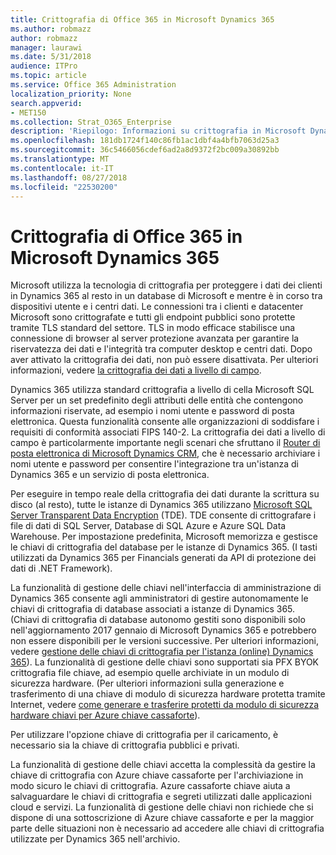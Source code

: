 ```yaml
---
title: Crittografia di Office 365 in Microsoft Dynamics 365
ms.author: robmazz
author: robmazz
manager: laurawi
ms.date: 5/31/2018
audience: ITPro
ms.topic: article
ms.service: Office 365 Administration
localization_priority: None
search.appverid:
- MET150
ms.collection: Strat_O365_Enterprise
description: 'Riepilogo: Informazioni su crittografia in Microsoft Dynamics 365.'
ms.openlocfilehash: 181db1724f140c86fb1ac1dbf4a4bfb7063d25a3
ms.sourcegitcommit: 36c5466056cdef6ad2a8d9372f2bc009a30892bb
ms.translationtype: MT
ms.contentlocale: it-IT
ms.lasthandoff: 08/27/2018
ms.locfileid: "22530200"
---
```

# <a name="office-365-encryption-in-microsoft-dynamics-365"></a>Crittografia di Office 365 in Microsoft Dynamics 365

Microsoft utilizza la tecnologia di crittografia per proteggere i dati dei clienti in Dynamics 365 al resto in un database di Microsoft e mentre è in corso tra dispositivi utente e i centri dati. Le connessioni tra i clienti e datacenter Microsoft sono crittografate e tutti gli endpoint pubblici sono protette tramite TLS standard del settore. TLS in modo efficace stabilisce una connessione di browser al server protezione avanzata per garantire la riservatezza dei dati e l'integrità tra computer desktop e centri dati. Dopo aver attivato la crittografia dei dati, non può essere disattivata. Per ulteriori informazioni, vedere [la crittografia dei dati a livello di campo](https://msdn.microsoft.com/en-us/library/dn481562.aspx).

Dynamics 365 utilizza standard crittografia a livello di cella Microsoft SQL Server per un set predefinito degli attributi delle entità che contengono informazioni riservate, ad esempio i nomi utente e password di posta elettronica. Questa funzionalità consente alle organizzazioni di soddisfare i requisiti di conformità associati FIPS 140-2. La crittografia dei dati a livello di campo è particolarmente importante negli scenari che sfruttano il [Router di posta elettronica di Microsoft Dynamics CRM](https://technet.microsoft.com/en-us/library/hh699800.aspx), che è necessario archiviare i nomi utente e password per consentire l'integrazione tra un'istanza di Dynamics 365 e un servizio di posta elettronica. 

Per eseguire in tempo reale della crittografia dei dati durante la scrittura su disco (al resto), tutte le istanze di Dynamics 365 utilizzano [Microsoft SQL Server Transparent Data Encryption](https://docs.microsoft.com/sql/relational-databases/security/encryption/transparent-data-encryption?view=sql-server-2017) (TDE). TDE consente di crittografare i file di dati di SQL Server, Database di SQL Azure e Azure SQL Data Warehouse. Per impostazione predefinita, Microsoft memorizza e gestisce le chiavi di crittografia del database per le istanze di Dynamics 365. (I tasti utilizzati da Dynamics 365 per Financials generati da API di protezione dei dati di .NET Framework). 

La funzionalità di gestione delle chiavi nell'interfaccia di amministrazione di Dynamics 365 consente agli amministratori di gestire autonomamente le chiavi di crittografia di database associati a istanze di Dynamics 365. (Chiavi di crittografia di database autonomo gestiti sono disponibili solo nell'aggiornamento 2017 gennaio di Microsoft Dynamics 365 e potrebbero non essere disponibili per le versioni successive. Per ulteriori informazioni, vedere [gestione delle chiavi di crittografia per l'istanza (online) Dynamics 365](https://docs.microsoft.com/dynamics365/customer-engagement/admin/manage-encryption-keys-instance)). La funzionalità di gestione delle chiavi sono supportati sia PFX BYOK crittografia file chiave, ad esempio quelle archiviate in un modulo di sicurezza hardware. (Per ulteriori informazioni sulla generazione e trasferimento di una chiave di modulo di sicurezza hardware protetta tramite Internet, vedere [come generare e trasferire protetti da modulo di sicurezza hardware chiavi per Azure chiave cassaforte](https://docs.microsoft.com/azure/key-vault/key-vault-hsm-protected-keys)). 

Per utilizzare l'opzione chiave di crittografia per il caricamento, è necessario sia la chiave di crittografia pubblici e privati.

La funzionalità di gestione delle chiavi accetta la complessità da gestire la chiave di crittografia con Azure chiave cassaforte per l'archiviazione in modo sicuro le chiavi di crittografia. Azure cassaforte chiave aiuta a salvaguardare le chiavi di crittografia e segreti utilizzati dalle applicazioni cloud e servizi. La funzionalità di gestione delle chiavi non richiede che si dispone di una sottoscrizione di Azure chiave cassaforte e per la maggior parte delle situazioni non è necessario ad accedere alle chiavi di crittografia utilizzate per Dynamics 365 nell'archivio.

